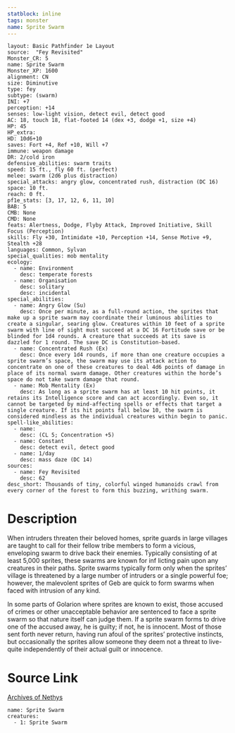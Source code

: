 ```yaml
---
statblock: inline
tags: monster
name: Sprite Swarm
---
```

```statblock
layout: Basic Pathfinder 1e Layout
source:  "Fey Revisited"
Monster_CR: 5
name: Sprite Swarm
Monster_XP: 1600
alignment: CN
size: Diminutive
type: fey
subtype: (swarm)
INI: +7
perception: +14
senses: low-light vision, detect evil, detect good
AC: 18, touch 18, flat-footed 14 (dex +3, dodge +1, size +4)
HP: 45
HP_extra: 
HD: 10d6+10
saves: Fort +4, Ref +10, Will +7
immune: weapon damage
DR: 2/cold iron
defensive_abilities: swarm traits
speed: 15 ft., fly 60 ft. (perfect)
melee: swarm (2d6 plus distraction)
special_attacks: angry glow, concentrated rush, distraction (DC 16)
space: 10 ft.
reach: 0 ft.
pf1e_stats: [3, 17, 12, 6, 11, 10]
BAB: 5
CMB: None
CMD: None
feats: Alertness, Dodge, Flyby Attack, Improved Initiative, Skill Focus (Perception)
skills: Fly +30, Intimidate +10, Perception +14, Sense Motive +9, Stealth +28
languages: Common, Sylvan
special_qualities: mob mentality
ecology:
  - name: Environment
    desc: temperate forests
  - name: Organisation
    desc: solitary
    desc: incidental
special_abilities:
  - name: Angry Glow (Su)
    desc: Once per minute, as a full-round action, the sprites that make up a sprite swarm may coordinate their luminous abilities to create a singular, searing glow. Creatures within 10 feet of a sprite swarm with line of sight must succeed at a DC 16 Fortitude save or be blinded for 1d4 rounds. A creature that succeeds at its save is dazzled for 1 round. The save DC is Constitution-based.
  - name: Concentrated Rush (Ex)
    desc: Once every 1d4 rounds, if more than one creature occupies a sprite swarm’s space, the swarm may use its attack action to concentrate on one of these creatures to deal 4d6 points of damage in place of its normal swarm damage. Other creatures within the horde’s space do not take swarm damage that round.
  - name: Mob Mentality (Ex)
    desc: As long as a sprite swarm has at least 10 hit points, it retains its Intelligence score and can act accordingly. Even so, it cannot be targeted by mind-affecting spells or effects that target a single creature. If its hit points fall below 10, the swarm is considered mindless as the individual creatures within begin to panic.
spell-like_abilities:
  - name:
    desc: (CL 5; Concentration +5)
  - name: Constant
    desc: detect evil, detect good
  - name: 1/day
    desc: mass daze (DC 14)
sources:
  - name: Fey Revisited
    desc: 62
desc_short: Thousands of tiny, colorful winged humanoids crawl from every corner of the forest to form this buzzing, writhing swarm. 
```
# Description
When intruders threaten their beloved homes, sprite guards in large villages are taught to call for their fellow tribe members to form a vicious, enveloping swarm to drive back their enemies. Typically consisting of at least 5,000 sprites, these swarms are known for inf licting pain upon any creatures in their paths. Sprite swarms typically form only when the sprites’ village is threatened by a large number of intruders or a single powerful foe; however, the malevolent sprites of Geb are quick to form swarms when faced with intrusion of any kind. 

In some parts of Golarion where sprites are known to exist, those accused of crimes or other unacceptable behavior are sentenced to face a sprite swarm so that nature itself can judge them. If a sprite swarm forms to drive one of the accused away, he is guilty; if not, he is innocent. Most of those sent forth never return, having run afoul of the sprites’ protective instincts, but occasionally the sprites allow someone they deem not a threat to live-quite independently of their actual guilt or innocence.
# Source Link
[Archives of Nethys](https://aonprd.com/MonsterDisplay.aspx?ItemName=Sprite%20Swarm)
```encounter-table
name: Sprite Swarm
creatures:
  - 1: Sprite Swarm
```
